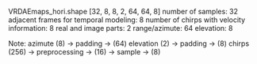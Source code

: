 VRDAEmaps_hori.shape
[32, 8, 8, 2, 64, 64, 8]
number of samples: 32
adjacent frames for temporal modeling: 8
number of chirps with velocity information: 8
real and image parts: 2
range/azimute: 64
elevation: 8

Note: 
azimute (8) -> padding -> (64)
elevation (2) -> padding -> (8)
chirps (256) -> preprocessing -> (16) -> sample -> (8)